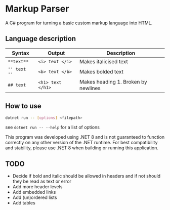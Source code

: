 # Markup Parser

A C# program for turning a basic custom markup language into HTML.

## Language description

| **Syntax** | **Output** | Description |
| --------------- | --------------- | --------------- |
| ` **text** ` | `<i> text </i>`  | Makes italicised text |
| `'' text ''` | `<b> text </b>`  | Makes bolded text |
| `## text`    | `<h1> text </h1>`| Makes heading 1. Broken by newlines |

## How to use

```bash
dotnet run -- [options] <filepath>
```

see `dotnet run -- --help` for a list of options

This program was developed using .NET 8 and is not guaranteed to function
correctly on any other version of the .NET runtime.
For best compatibility and stability, please use .NET 8
when building or running this application.

## TODO

- Decide if bold and italic should be allowed in headers and
if not should they be read as text or error
- Add more header levels
- Add embedded links
- Add (un)ordered lists
- Add tables